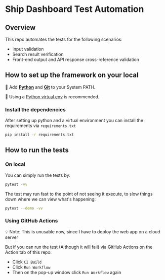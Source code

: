 # Ship Dashboard Test Automation

## Overview
This repo automates the tests for the following scenarios:
 
- Input validation
- Search result verification
- Front-end output and API response cross-reference validation

## How to set up the framework on your local

🔵 Add <b><a href="https://www.python.org/downloads/">Python</a></b> and <b><a href="https://git-scm.com/">Git</a></b> to your System PATH.

🔵 Using a <a href="https://github.com/seleniumbase/SeleniumBase/blob/master/help_docs/virtualenv_instructions.md">Python virtual env</a> is recommended.

### Install the dependencies
After setting up python and a virtual environment you can install the requirements via `requirements.txt`
```bash
pip install -r requirements.txt
```

## How to run the tests
### On local
You can simply run the tests by:
```bash
pytest -vv
```
The test may run fast to the point of not seeing it execute, to slow things down where we can view what's happening:
```bash
pytest --demo -vv
```

### Using GitHub Actions
<aside>
💡 Note: This is unusable now, since I have to deploy the web app on a cloud server
</aside>

But if you can run the test (Although it will fail) via GitHub Actions on the Action tab of this repo:

- Click `CI Build`
- Click `Run Workflow`
- Then on the pop-up window click `Run Workflow` again
